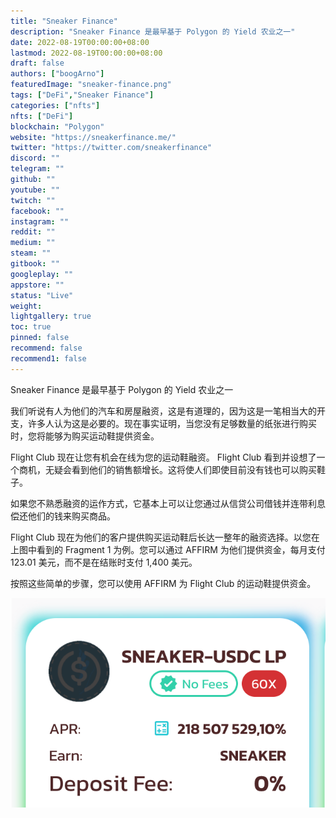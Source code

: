 ```yaml
---
title: "Sneaker Finance"
description: "Sneaker Finance 是最早基于 Polygon 的 Yield 农业之一"
date: 2022-08-19T00:00:00+08:00
lastmod: 2022-08-19T00:00:00+08:00
draft: false
authors: ["boogArno"]
featuredImage: "sneaker-finance.png"
tags: ["DeFi","Sneaker Finance"]
categories: ["nfts"]
nfts: ["DeFi"]
blockchain: "Polygon"
website: "https://sneakerfinance.me/"
twitter: "https://twitter.com/sneakerfinance"
discord: ""
telegram: ""
github: ""
youtube: ""
twitch: ""
facebook: ""
instagram: ""
reddit: ""
medium: ""
steam: ""
gitbook: ""
googleplay: ""
appstore: ""
status: "Live"
weight: 
lightgallery: true
toc: true
pinned: false
recommend: false
recommend1: false
---
```

Sneaker Finance 是最早基于 Polygon 的 Yield 农业之一

我们听说有人为他们的汽车和房屋融资，这是有道理的，因为这是一笔相当大的开支，许多人认为这是必要的。现在事实证明，当您没有足够数量的纸张进行购买时，您将能够为购买运动鞋提供资金。

Flight Club 现在让您有机会在线为您的运动鞋融资。 Flight Club 看到并设想了一个商机，无疑会看到他们的销售额增长。这将使人们即使目前没有钱也可以购买鞋子。

如果您不熟悉融资的运作方式，它基本上可以让您通过从信贷公司借钱并连带利息偿还他们的钱来购买商品。

Flight Club 现在为他们的客户提供购买运动鞋后长达一整年的融资选择。以您在上图中看到的 Fragment 1 为例。您可以通过 AFFIRM 为他们提供资金，每月支付 123.01 美元，而不是在结账时支付 1,400 美元。

按照这些简单的步骤，您可以使用 AFFIRM 为 Flight Club 的运动鞋提供资金。

![sneakerfinance-dapp-defi-matic-image1_2ddb30a406249a4e3da315e122695b57](sneakerfinance-dapp-defi-matic-image1_2ddb30a406249a4e3da315e122695b57.png)
